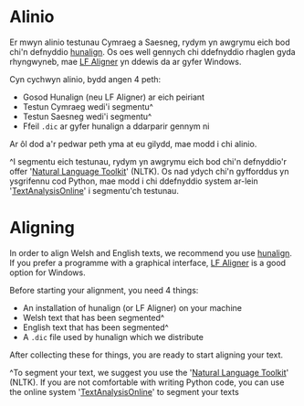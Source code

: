 # Alinio

Er mwyn alinio testunau Cymraeg a Saesneg, rydym yn awgrymu eich bod chi'n defnyddio [hunalign](http://mokk.bme.hu/en/resources/hunalign/).
Os oes well gennych chi ddefnyddio rhaglen gyda rhyngwyneb, mae [LF Aligner](http://aligner.sourceforge.net/) yn ddewis da ar gyfer Windows.

Cyn cychwyn alinio, bydd angen 4 peth:

* Gosod Hunalign (neu LF Aligner) ar eich peiriant
* Testun Cymraeg wedi'i segmentu^
* Testun Saesneg wedi'i segmentu^
* Ffeil `.dic` ar gyfer hunalign a ddarparir gennym ni

Ar ôl dod a'r pedwar peth yma at eu gilydd, mae modd i chi alinio.

^I segmentu eich testunau, rydym yn awgrymu eich bod chi'n defnyddio'r offer '[Natural Language Toolkit](http://www.nltk.org/)' (NLTK). Os nad ydych chi'n gyfforddus yn ysgrifennu cod Python, mae modd i chi ddefnyddio system ar-lein '[TextAnalysisOnline](http://textanalysisonline.com/nltk-sentence-segmentation)' i segmentu'ch testunau.


# Aligning

In order to align Welsh and English texts, we recommend you use [hunalign](http://mokk.bme.hu/en/resources/hunalign/).
If you prefer a programme with a graphical interface, [LF Aligner](http://aligner.sourceforge.net/) is a good option for Windows.

Before starting your alignment, you need 4 things:

* An installation of hunalign (or LF Aligner) on your machine
* Welsh text that has been segmented^
* English text that has been segmented^
* A `.dic` file used by hunalign which we distribute

After collecting these for things, you are ready to start aligning your text.

^To segment your text, we suggest you use the '[Natural Language Toolkit](http://www.nltk.org/)' (NLTK). If you are not comfortable with writing Python code, you can use the online system '[TextAnalysisOnline](http://textanalysisonline.com/nltk-sentence-segmentation)' to segment your texts

